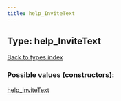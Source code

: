 ```yaml
---
title: help_InviteText
---
```

## Type: help\_InviteText  
[Back to types index](index.md)



### Possible values (constructors):

[help\_inviteText](../constructors/help_inviteText.md)  

